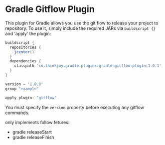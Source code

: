 # Gradle Gitflow Plugin

This plugin for Gradle allows you use the git flow to release your project to repository. To use it, simply include the required JARs via `buildscript {}` and 'apply' the plugin:

```groovy
buildscript {
  repositories {
    jcenter()
  }
  dependencies {
    classpath 'cn.thinkjoy.gradle.plugins:gradle-gitflow-plugin:1.0.1'
  }
}

version = '1.0.0'
group "example"

apply plugin: "gitflow"

```
You must specify the `version` property before executing any gitflow commands.

only implements follow fetures:
* gradle releaseStart   
* gradle releaseFinish 
